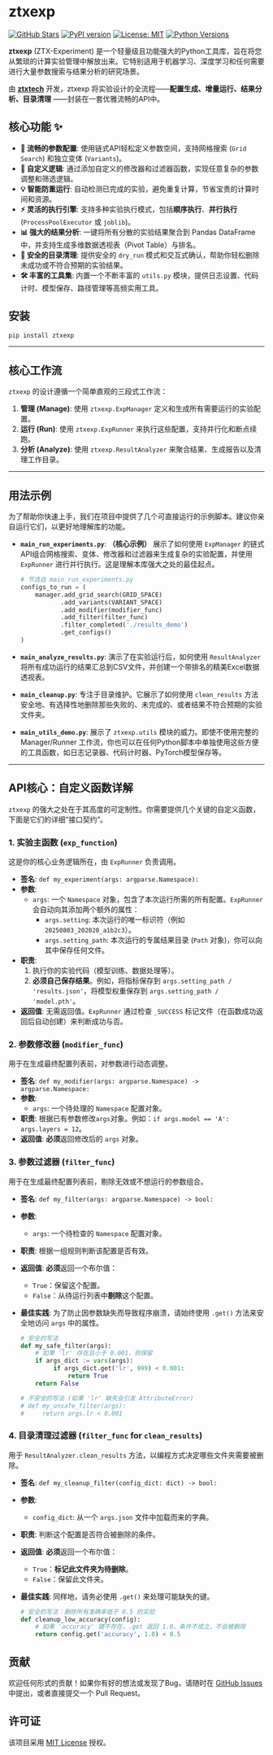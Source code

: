 # ztxexp

[![GitHub Stars](https://img.shields.io/github/stars/ztxtech/ztxexp?style=social)](https://github.com/ztxtech/ztxexp/)
[![PyPI version](https://badge.fury.io/py/ztxexp.svg)](https://badge.fury.io/py/ztxexp)
[![License: MIT](https://img.shields.io/badge/License-MIT-yellow.svg)](https://opensource.org/licenses/MIT)
[![Python Versions](https://img.shields.io/pypi/pyversions/ztxexp.svg)](https://pypi.org/project/ztxexp)

**ztxexp** (ZTX-Experiment)
是一个轻量级且功能强大的Python工具库，旨在将您从繁琐的计算实验管理中解放出来。它特别适用于机器学习、深度学习和任何需要进行大量参数搜索与结果分析的研究场景。

由 [**ztxtech**](https://github.com/ztxtech) 开发，ztxexp 将实验设计的全流程——**配置生成、增量运行、结果分析、目录清理**
——封装在一套优雅流畅的API中。

## 核心功能 ✨

* **🚀 流畅的参数配置**: 使用链式API轻松定义参数空间，支持网格搜索 (`Grid Search`) 和独立变体 (`Variants`)。
* **🔧 自定义逻辑**: 通过添加自定义的修改器和过滤器函数，实现任意复杂的参数调整和筛选逻辑。
* **💡 智能防重运行**: 自动检测已完成的实验，避免重复计算，节省宝贵的计算时间和资源。
* **⚡️ 灵活的执行引擎**: 支持多种实验执行模式，包括**顺序执行**、**并行执行** (`ProcessPoolExecutor` 或 `joblib`)。
* **📊 强大的结果分析**: 一键将所有分散的实验结果聚合到 Pandas DataFrame 中，并支持生成多维数据透视表（Pivot Table）与排名。
* **🧹 安全的目录清理**: 提供安全的 `dry_run` 模式和交互式确认，帮助你轻松删除未成功或不符合预期的实验结果。
* **🛠️ 丰富的工具集**: 内置一个不断丰富的 `utils.py` 模块，提供日志设置、代码计时、模型保存、路径管理等高频实用工具。

## 安装

```bash
pip install ztxexp
```

-----

## 核心工作流

`ztxexp` 的设计遵循一个简单直观的三段式工作流：

1. **管理 (Manage)**: 使用 `ztxexp.ExpManager` 定义和生成所有需要运行的实验配置。
2. **运行 (Run)**: 使用 `ztxexp.ExpRunner` 来执行这些配置，支持并行化和断点续跑。
3. **分析 (Analyze)**: 使用 `ztxexp.ResultAnalyzer` 来聚合结果、生成报告以及清理工作目录。

-----

## 用法示例

为了帮助你快速上手，我们在项目中提供了几个可直接运行的示例脚本。建议你亲自运行它们，以更好地理解库的功能。

* **`main_run_experiments.py`**: **（核心示例）** 展示了如何使用 `ExpManager` 的链式API组合网格搜索、变体、修改器和过滤器来生成复杂的实验配置，并使用
  `ExpRunner` 进行并行执行。这是理解本库强大之处的最佳起点。

  ```python
  # 节选自 main_run_experiments.py
  configs_to_run = (
      manager.add_grid_search(GRID_SPACE)
             .add_variants(VARIANT_SPACE)
             .add_modifier(modifier_func)
             .add_filter(filter_func)
             .filter_completed('./results_demo')
             .get_configs()
  )
  ```

* **`main_analyze_results.py`**: 演示了在实验运行后，如何使用 `ResultAnalyzer` 将所有成功运行的结果汇总到CSV文件，并创建一个带排名的精美Excel数据透视表。

* **`main_cleanup.py`**: 专注于目录维护。它展示了如何使用 `clean_results` 方法安全地、有选择性地删除那些失败的、未完成的、或者结果不符合预期的实验文件夹。

* **`main_utils_demo.py`**: 展示了 `ztxexp.utils` 模块的威力。即使不使用完整的 Manager/Runner
  工作流，你也可以在任何Python脚本中单独使用这些方便的工具函数，如日志记录器、代码计时器、PyTorch模型保存等。

-----

## API核心：自定义函数详解

`ztxexp` 的强大之处在于其高度的可定制性。你需要提供几个关键的自定义函数，下面是它们的详细“接口契约”。

### 1\. 实验主函数 (`exp_function`)

这是你的核心业务逻辑所在，由 `ExpRunner` 负责调用。

* **签名**: `def my_experiment(args: argparse.Namespace):`
* **参数**:
    * `args`: 一个 `Namespace` 对象，包含了本次运行所需的所有配置。`ExpRunner` 会自动向其添加两个额外的属性：
        * `args.setting`: 本次运行的唯一标识符（例如 `20250803_202020_a1b2c3`）。
        * `args.setting_path`: 本次运行的专属结果目录 (`Path` 对象)，你可以向其中保存任何文件。
* **职责**:
    1. 执行你的实验代码（模型训练、数据处理等）。
    2. **必须自己保存结果**。例如，将指标保存到 `args.setting_path / 'results.json'`，将模型权重保存到
       `args.setting_path / 'model.pth'`。
* **返回值**: 无需返回值。`ExpRunner` 通过检查 `_SUCCESS` 标记文件（在函数成功返回后自动创建）来判断成功与否。

### 2\. 参数修改器 (`modifier_func`)

用于在生成最终配置列表前，对参数进行动态调整。

* **签名**: `def my_modifier(args: argparse.Namespace) -> argparse.Namespace:`
* **参数**:
    * `args`: 一个待处理的 `Namespace` 配置对象。
* **职责**: 根据已有参数修改`args`对象。例如：`if args.model == 'A': args.layers = 12`。
* **返回值**: **必须**返回修改后的 `args` 对象。

### 3\. 参数过滤器 (`filter_func`)

用于在生成最终配置列表前，剔除无效或不想运行的参数组合。

* **签名**: `def my_filter(args: argparse.Namespace) -> bool:`

* **参数**:

    * `args`: 一个待检查的 `Namespace` 配置对象。

* **职责**: 根据一组规则判断该配置是否有效。

* **返回值**: **必须**返回一个布尔值：

    * `True`：保留这个配置。
    * `False`：从待运行列表中**剔除**这个配置。

* **最佳实践**: 为了防止因参数缺失而导致程序崩溃，请始终使用 `.get()` 方法来安全地访问 `args` 中的属性。

  ```python
  # 安全的写法
  def my_safe_filter(args):
      # 如果 'lr' 存在且小于 0.001，则保留
      if args_dict := vars(args):
           if args_dict.get('lr', 999) < 0.001:
               return True
      return False

  # 不安全的写法 (如果 'lr' 缺失会引发 AttributeError)
  # def my_unsafe_filter(args):
  #     return args.lr < 0.001
  ```

### 4\. 目录清理过滤器 (`filter_func` for `clean_results`)

用于 `ResultAnalyzer.clean_results` 方法，以编程方式决定哪些文件夹需要被删除。

* **签名**: `def my_cleanup_filter(config_dict: dict) -> bool:`

* **参数**:

    * `config_dict`: 从一个 `args.json` 文件中加载而来的字典。

* **职责**: 判断这个配置是否符合被删除的条件。

* **返回值**: **必须**返回一个布尔值：

    * `True`：**标记此文件夹为待删除**。
    * `False`：保留此文件夹。

* **最佳实践**: 同样地，请务必使用 `.get()` 来处理可能缺失的键。

  ```python
  # 安全的写法：删除所有准确率低于 0.5 的实验
  def cleanup_low_accuracy(config):
      # 如果 'accuracy' 键不存在，.get 返回 1.0，条件不成立，不会被删除
      return config.get('accuracy', 1.0) < 0.5
  ```

## 贡献

欢迎任何形式的贡献！如果你有好的想法或发现了Bug，请随时在 [GitHub Issues](https://www.google.com/search?q=https://github.com/ztxtech/ztxtech-exp/issues)
中提出，或者直接提交一个 Pull Request。

## 许可证

该项目采用 [MIT License](https://opensource.org/licenses/MIT) 授权。
